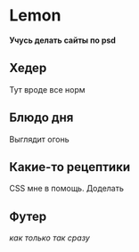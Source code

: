 # Lemon

**Учусь делать сайты по psd**

## Хедер

Тут вроде все норм

## Блюдо дня

Выглядит огонь

## Какие-то рецептики

CSS мне в помощь. Доделать

## Футер

*как только так сразу*
